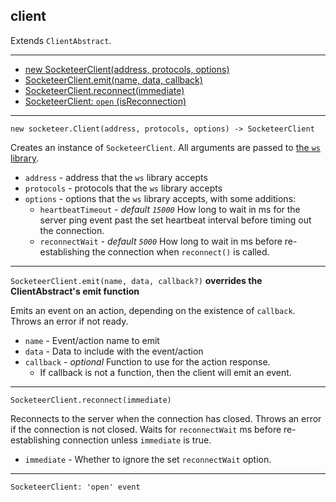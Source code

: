 client
---

Extends `ClientAbstract`.

---

- [new SocketeerClient(address, protocols, options)](#SocketeerClient)
- [SocketeerClient.emit(name, data, callback)](#SocketeerClient-emit)
- [SocketeerClient.reconnect(immediate)](#SocketeerClient-reconnect)
- [SocketeerClient: `open` (isReconnection)](#SocketeerClient-event-open)


---

<a name="SocketeerClient"></a>
`new socketeer.Client(address, protocols, options) -> SocketeerClient`

Creates an instance of `SocketeerClient`. All arguments are passed to [the `ws` library](https://github.com/websockets/ws/blob/master/doc/ws.md#new-wswebsocketaddress-protocols-options).

- `address` - address that the `ws` library accepts
- `protocols` - protocols that the `ws` library accepts
- `options` - options that the `ws` library accepts, with some additions:
    + `heartbeatTimeout` - *default `15000`* How long to wait in ms for the server ping event past the set heartbeat interval before timing out the connection.
    + `reconnectWait` - *default `5000`* How long to wait in ms before re-establishing the connection when `reconnect()` is called.

---

<a name="SocketeerClient-emit"></a>
`SocketeerClient.emit(name, data, callback?)` **overrides the ClientAbstract's emit function**

Emits an event on an action, depending on the existence of `callback`.
Throws an error if not ready.

- `name` - Event/action name to emit
- `data` - Data to include with the event/action
- `callback` - *optional* Function to use for the action response.
    + If callback is not a function, then the client will emit an event.

---

<a name="SocketeerClient-reconnect"></a>
`SocketeerClient.reconnect(immediate)`

Reconnects to the server when the connection has closed.
Throws an error if the connection is not closed. Waits for `reconnectWait` ms before re-establishing connection unless `immediate` is true.

- `immediate` - Whether to ignore the set `reconnectWait` option.

---

<a name="SocketeerClient-event-open"></a>
`SocketeerClient: 'open' event`
